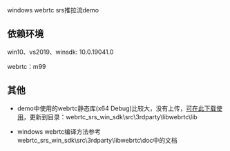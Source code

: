 windows webrtc srs推拉流demo

## 依赖环境

win10、vs2019、winsdk: 10.0.19041.0

webrtc：m99

## 其他

- demo中使用的webrtc静态库(x64 Debug)比较大，没有上传，[可在此下载使用](https://pan.baidu.com/s/1UTJ3jiOWkmf8Ql4UsTGsRg?pwd=apiv)，更新到目录：webrtc_srs_win_sdk\src\3rdparty\libwebrtc\lib

- windows webrtc编译方法参考webrtc_srs_win_sdk\src\3rdparty\libwebrtc\doc中的文档